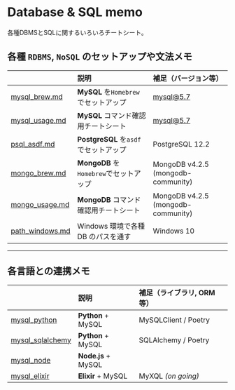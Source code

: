 # Database & SQL memo

各種DBMSとSQLに関するいろいろチートシート。

## 各種 `RDBMS`, `NoSQL` のセットアップや文法メモ

| | 説明 | 補足（バージョン等） |
| :-- | :-- | :-- |
| [mysql_brew.md](https://github.com/miolab/db_memo_to_self/blob/master/mysql_brew.md) | **MySQL** を`Homebrew`でセットアップ | mysql@5.7 |
| [mysql_usage.md](https://github.com/miolab/db_memo_to_self/blob/master/mysql_usage.md) | **MySQL** コマンド確認用チートシート | mysql@5.7 |
| [psql_asdf.md](https://github.com/miolab/db_memo_to_self/blob/master/psql_asdf.md) | **PostgreSQL** を`asdf`でセットアップ | PostgreSQL 12.2 |
| [mongo_brew.md](https://github.com/miolab/db_memo_to_self/blob/master/mongo_brew.md) | **MongoDB** を`Homebrew`でセットアップ | MongoDB v4.2.5 (mongodb-community) |
| [mongo_usage.md](https://github.com/miolab/db_memo_to_self/blob/master/mongo_usage.md) | **MongoDB** コマンド確認用チートシート | MongoDB v4.2.5 (mongodb-community) |
| [path_windows.md](https://github.com/miolab/db_memo_to_self/blob/master/path_windows.md) | Windows 環境で各種 DB のパスを通す | Windows 10 |

---

## 各言語との連携メモ

| | 説明 | 補足（ライブラリ, ORM 等） |
| :-- | :-- | :-- |
| [mysql_python](https://github.com/miolab/db_memo_to_self/tree/master/mysql_python) | __Python__ + MySQL | MySQLClient / Poetry |
| [mysql_sqlalchemy](https://github.com/miolab/db_memo_to_self/tree/master/mysql_sqlalchemy) | __Python__ + MySQL | SQLAlchemy / Poetry |
| [mysql_node](https://github.com/miolab/db_memo_to_self/tree/master/mysql_node) | __Node.js__ + MySQL | |
| [mysql_elixir](https://github.com/miolab/db_memo_to_self/tree/master/mysql_elixir) | __Elixir__ + MySQL | MyXQL _(on going)_ |
